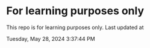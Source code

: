 # For learning purposes only
This repo is for learning purposes only.
Last updated at

Tuesday, May 28, 2024 3:37:44 PM

